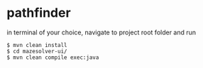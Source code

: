 # pathfinder

in terminal of your choice, navigate to project root folder and run 
```
$ mvn clean install
$ cd mazesolver-ui/
$ mvn clean compile exec:java
```
